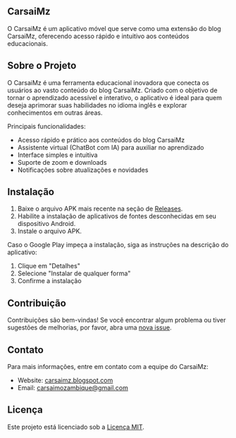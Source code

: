 
## CarsaiMz

O CarsaiMz é um aplicativo móvel que serve como uma extensão do blog CarsaiMz, oferecendo acesso rápido e intuitivo aos conteúdos educacionais.

## Sobre o Projeto

O CarsaiMz é uma ferramenta educacional inovadora que conecta os usuários ao vasto conteúdo do blog CarsaiMz. Criado com o objetivo de tornar o aprendizado acessível e interativo, o aplicativo é ideal para quem deseja aprimorar suas habilidades no idioma inglês e explorar conhecimentos em outras áreas.

Principais funcionalidades:

- Acesso rápido e prático aos conteúdos do blog CarsaiMz
- Assistente virtual (ChatBot com IA) para auxiliar no aprendizado
- Interface simples e intuitiva
- Suporte de zoom e downloads
- Notificações sobre atualizações e novidades

## Instalação

1. Baixe o arquivo APK mais recente na seção de [Releases](https://github.com/carsaimz/CarsaiMz/releases).
2. Habilite a instalação de aplicativos de fontes desconhecidas em seu dispositivo Android.
3. Instale o arquivo APK.

Caso o Google Play impeça a instalação, siga as instruções na descrição do aplicativo:
1. Clique em "Detalhes"
2. Selecione "Instalar de qualquer forma"
3. Confirme a instalação

## Contribuição

Contribuições são bem-vindas! Se você encontrar algum problema ou tiver sugestões de melhorias, por favor, abra uma [nova issue](https://github.com/carsaimz/CarsaiMz/issues/new).

## Contato

Para mais informações, entre em contato com a equipe do CarsaiMz:

- Website: [carsaimz.blogspot.com](https://carsaimz.blogspot.com)
- Email: carsaimozambique@gmail.com

## Licença

Este projeto está licenciado sob a [Licença MIT](LICENSE).
